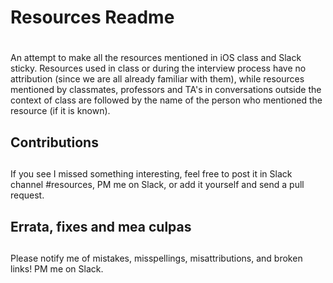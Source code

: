 # Resources Readme
# 
An attempt to make all the resources mentioned in iOS class and Slack
sticky. Resources used in class or during the interview process have no
attribution (since we are all already familiar with them), while
resources mentioned by classmates, professors and TA's in conversations
outside the context of class are followed by the name of the person who
mentioned the resource (if it is known).

## Contributions
##
If you see I missed something interesting, feel free to post it in Slack channel #resources, PM me on Slack, or add it yourself and send a pull request.

## Errata, fixes and mea culpas
##
Please notify me of mistakes, misspellings, misattributions, and broken links! PM me on Slack.


